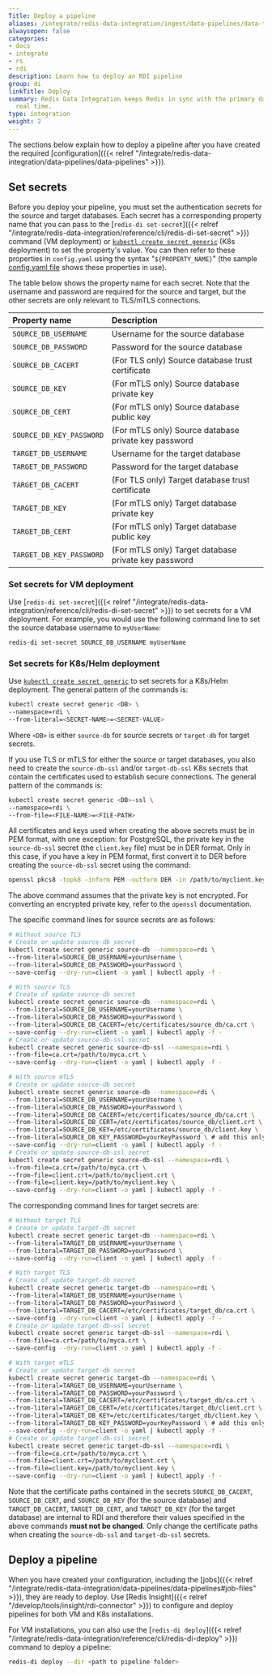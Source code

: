 ```yaml
---
Title: Deploy a pipeline
aliases: /integrate/redis-data-integration/ingest/data-pipelines/data-type-handling/
alwaysopen: false
categories:
- docs
- integrate
- rs
- rdi
description: Learn how to deploy an RDI pipeline
group: di
linkTitle: Deploy
summary: Redis Data Integration keeps Redis in sync with the primary database in near
  real time.
type: integration
weight: 2
---
```


The sections below explain how to deploy a pipeline after you have created the required
[configuration]({{< relref "/integrate/redis-data-integration/data-pipelines/data-pipelines" >}}).

## Set secrets

Before you deploy your pipeline, you must set the authentication secrets for the
source and target databases. Each secret has a corresponding property name that
you can pass to the
[`redis-di set-secret`]({{< relref "/integrate/redis-data-integration/reference/cli/redis-di-set-secret" >}})
command (VM deployment) or
[`kubectl create secret generic`](https://kubernetes.io/docs/reference/kubectl/generated/kubectl_create/kubectl_create_secret_generic/)
(K8s deployment) to set the property's value. You can then refer to these properties
in `config.yaml` using the syntax "`${PROPERTY_NAME}`"
(the sample [config.yaml file](#the-configyaml-file) shows these properties in use).

The table below shows the property name for each secret. Note that the
username and password are required for the source and target, but the other
secrets are only relevant to TLS/mTLS connections.

| Property name | Description |
| :-- | :-- |
| `SOURCE_DB_USERNAME` | Username for the source database |
| `SOURCE_DB_PASSWORD` | Password for the source database |
| `SOURCE_DB_CACERT` | (For TLS only) Source database trust certificate |
| `SOURCE_DB_KEY` | (For mTLS only) Source database private key |
| `SOURCE_DB_CERT` | (For mTLS only) Source database public key |
| `SOURCE_DB_KEY_PASSWORD` | (For mTLS only) Source database private key password |
| `TARGET_DB_USERNAME` | Username for the target database |
| `TARGET_DB_PASSWORD` | Password for the target database |
| `TARGET_DB_CACERT` | (For TLS only) Target database trust certificate |
| `TARGET_DB_KEY` | (For mTLS only) Target database private key |
| `TARGET_DB_CERT` | (For mTLS only) Target database public key |
| `TARGET_DB_KEY_PASSWORD` | (For mTLS only) Target database private key password |

### Set secrets for VM deployment

Use
[`redis-di set-secret`]({{< relref "/integrate/redis-data-integration/reference/cli/redis-di-set-secret" >}})
to set secrets for a VM deployment. For example, you would use the
following command line to set the source database username to `myUserName`:

```bash
redis-di set-secret SOURCE_DB_USERNAME myUserName
```

### Set secrets for K8s/Helm deployment

Use
[`kubectl create secret generic`](https://kubernetes.io/docs/reference/kubectl/generated/kubectl_create/kubectl_create_secret_generic/)
to set secrets for a K8s/Helm deployment. The general pattern of the commands is:

```bash
kubectl create secret generic <DB> \
--namespace=rdi \
--from-literal=<SECRET-NAME>=<SECRET-VALUE>
```

Where `<DB>` is either `source-db` for source secrets or `target-db` for target secrets.

If you use TLS or mTLS for either the source or target databases, you also need to create the `source-db-ssl` and/or `target-db-ssl` K8s secrets that contain the certificates used to establish secure connections. The general pattern of the commands is:

```bash
kubectl create secret generic <DB>-ssl \
--namespace=rdi \
--from-file=<FILE-NAME>=<FILE-PATH>
```

All certificates and keys used when creating the above secrets must be in PEM format, with one exception: for PostgreSQL, the private key in the `source-db-ssl` secret (the `client.key` file) must be in DER format. Only in this case, if you have a key in PEM format, first convert it to DER before creating the `source-db-ssl` secret using the command:

```bash
openssl pkcs8 -topk8 -inform PEM -outform DER -in /path/to/myclient.key -out /path/to/myclient.pk8 -nocrypt
```

The above command assumes that the private key is not encrypted. For converting an encrypted private key, refer to the `openssl` documentation.

The specific command lines for source secrets are as follows:

```bash
# Without source TLS
# Create or update source-db secret
kubectl create secret generic source-db --namespace=rdi \
--from-literal=SOURCE_DB_USERNAME=yourUsername \
--from-literal=SOURCE_DB_PASSWORD=yourPassword \
--save-config --dry-run=client -o yaml | kubectl apply -f -

# With source TLS
# Create of update source-db secret
kubectl create secret generic source-db --namespace=rdi \
--from-literal=SOURCE_DB_USERNAME=yourUsername \
--from-literal=SOURCE_DB_PASSWORD=yourPassword \
--from-literal=SOURCE_DB_CACERT=/etc/certificates/source_db/ca.crt \
--save-config --dry-run=client -o yaml | kubectl apply -f -
# Create or update source-db-ssl secret
kubectl create secret generic source-db-ssl --namespace=rdi \
--from-file=ca.crt=/path/to/myca.crt \
--save-config --dry-run=client -o yaml | kubectl apply -f -

# With source mTLS
# Create or update source-db secret
kubectl create secret generic source-db --namespace=rdi \
--from-literal=SOURCE_DB_USERNAME=yourUsername \
--from-literal=SOURCE_DB_PASSWORD=yourPassword \
--from-literal=SOURCE_DB_CACERT=/etc/certificates/source_db/ca.crt \
--from-literal=SOURCE_DB_CERT=/etc/certificates/source_db/client.crt \
--from-literal=SOURCE_DB_KEY=/etc/certificates/source_db/client.key \
--from-literal=SOURCE_DB_KEY_PASSWORD=yourKeyPassword \ # add this only if SOURCE_DB_KEY is password-protected
--save-config --dry-run=client -o yaml | kubectl apply -f -
# Create or update source-db-ssl secret
kubectl create secret generic source-db-ssl --namespace=rdi \
--from-file=ca.crt=/path/to/myca.crt \
--from-file=client.crt=/path/to/myclient.crt \
--from-file=client.key=/path/to/myclient.key \
--save-config --dry-run=client -o yaml | kubectl apply -f -
```

The corresponding command lines for target secrets are:

```bash
# Without target TLS
# Create or update target-db secret
kubectl create secret generic target-db --namespace=rdi \
--from-literal=TARGET_DB_USERNAME=yourUsername \
--from-literal=TARGET_DB_PASSWORD=yourPassword \
--save-config --dry-run=client -o yaml | kubectl apply -f -

# With target TLS
# Create of update target-db secret
kubectl create secret generic target-db --namespace=rdi \
--from-literal=TARGET_DB_USERNAME=yourUsername \
--from-literal=TARGET_DB_PASSWORD=yourPassword \
--from-literal=TARGET_DB_CACERT=/etc/certificates/target_db/ca.crt \
--save-config --dry-run=client -o yaml | kubectl apply -f -
# Create or update target-db-ssl secret
kubectl create secret generic target-db-ssl --namespace=rdi \
--from-file=ca.crt=/path/to/myca.crt \
--save-config --dry-run=client -o yaml | kubectl apply -f -

# With target mTLS
# Create or update target-db secret
kubectl create secret generic target-db --namespace=rdi \
--from-literal=TARGET_DB_USERNAME=yourUsername \
--from-literal=TARGET_DB_PASSWORD=yourPassword \
--from-literal=TARGET_DB_CACERT=/etc/certificates/target_db/ca.crt \
--from-literal=TARGET_DB_CERT=/etc/certificates/target_db/client.crt \
--from-literal=TARGET_DB_KEY=/etc/certificates/target_db/client.key \
--from-literal=TARGET_DB_KEY_PASSWORD=yourKeyPassword \ # add this only if TARGET_DB_KEY is password-protected
--save-config --dry-run=client -o yaml | kubectl apply -f -
# Create or update target-db-ssl secret
kubectl create secret generic target-db-ssl --namespace=rdi \
--from-file=ca.crt=/path/to/myca.crt \
--from-file=client.crt=/path/to/myclient.crt \
--from-file=client.key=/path/to/myclient.key \
--save-config --dry-run=client -o yaml | kubectl apply -f -
```

Note that the certificate paths contained in the secrets `SOURCE_DB_CACERT`, `SOURCE_DB_CERT`, and `SOURCE_DB_KEY` (for the source database) and `TARGET_DB_CACERT`, `TARGET_DB_CERT`, and `TARGET_DB_KEY` (for the target database) are internal to RDI and therefore their values specified in the above commands **must not be changed**. Only change the certificate paths when creating the `source-db-ssl` and `target-db-ssl` secrets.

## Deploy a pipeline

When you have created your configuration, including the [jobs]({{< relref "/integrate/redis-data-integration/data-pipelines/data-pipelines#job-files" >}}), they are
ready to deploy. Use [Redis Insight]({{< relref "/develop/tools/insight/rdi-connector" >}})
to configure and deploy pipelines for both VM and K8s installations.

For VM installations, you can also use the
[`redis-di deploy`]({{< relref "/integrate/redis-data-integration/reference/cli/redis-di-deploy" >}})
command to deploy a pipeline:

```bash
redis-di deploy --dir <path to pipeline folder>
```


